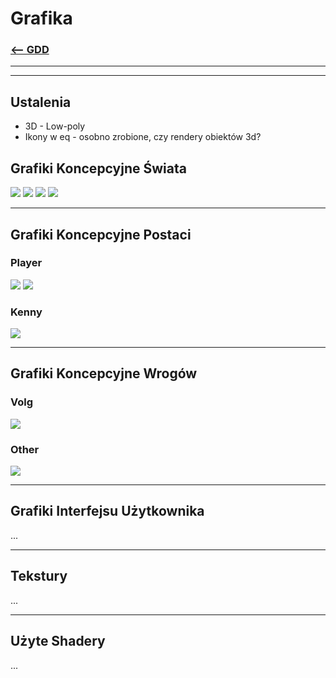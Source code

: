 # Grafika
### [<-- GDD](/GDD/GDD.md)

---
---

## Ustalenia
- 3D - Low-poly
- Ikony w eq - osobno zrobione, czy rendery obiektów 3d?


## Grafiki Koncepcyjne Świata
![](../media/faculty_math.png)
![](../media/room_layout.jpg)
![](../media/spell_pickup.png)
![](../media/shop.jpg)

---

## Grafiki Koncepcyjne Postaci
### Player
![](../media/player.jpg)
![](../media/player_blender.png)

### Kenny
![](../media/kenny.png)

---

## Grafiki Koncepcyjne Wrogów
### Volg
![](../media/volg.png)

### Other
![](../media/enemies.png)

---

## Grafiki Interfejsu Użytkownika
...

---

## Tekstury
...

---

## Użyte Shadery
...
